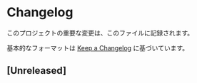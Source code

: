 # Changelog

このプロジェクトの重要な変更は、このファイルに記録されます。

基本的なフォーマットは [Keep a Changelog](https://keepachangelog.com/en/1.0.0/) に基づいています。

## [Unreleased]
